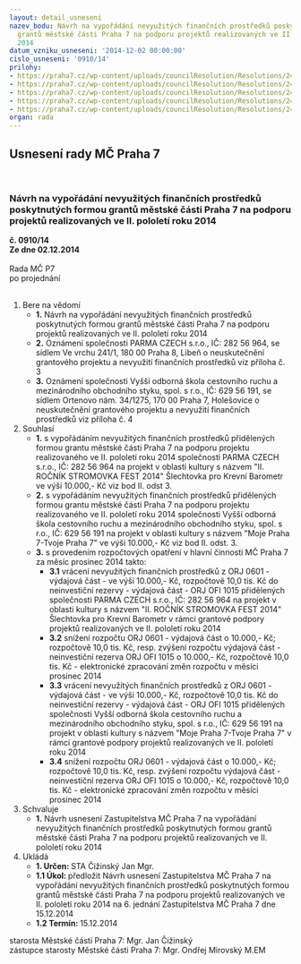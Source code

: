 ```yaml
---
layout: detail_usneseni
nazev_bodu: Návrh na vypořádání nevyužitých finančních prostředků poskytnutých formou
  grantů městské části Praha 7 na podporu projektů realizovaných ve II. pololetí roku
  2014
datum_vzniku_usneseni: '2014-12-02 00:00:00'
cislo_usneseni: '0910/14'
prilohy:
- https://praha7.cz/wp-content/uploads/councilResolution/Resolutions/24471/56-14-usneseni_zmc_16_6_2014_schvalene_obecne_granty_ii_2014_0076_14.doc
- https://praha7.cz/wp-content/uploads/councilResolution/Resolutions/24471/56-14-udeleni_obecnych_grantu_2014_priloha_c_1_zmc_praha_7_schvalene_zmc_16_06_2014.pdf
- https://praha7.cz/wp-content/uploads/councilResolution/Resolutions/24471/56-14-informace_o_nevyu%c5%beit%c3%ad_grantu_-_parma_czech.pdf
- https://praha7.cz/wp-content/uploads/councilResolution/Resolutions/24471/56-14-informace_o_nevyu%c5%beit%c3%ad_grantu_-_vo%c5%a1_cestovn%c3%adho_ruchu.pdf
- https://praha7.cz/wp-content/uploads/councilResolution/Resolutions/24471/56-14-z6_vyporadani_necerpanych_grantu_2014_obecne__nove_z.doc
organ: rada
---
```

<div id="ucUsn_pList" class="usn">
	<span><h2>Usnesení rady MČ Praha 7 </h2>
<br></span><div class="standBody">
<span><h3>Návrh na vypořádání nevyužitých finančních prostředků poskytnutých formou grantů městské části Praha 7 na podporu projektů realizovaných ve II. pololetí roku 2014</h3></span><div class="center">
		<strong>č. 0910/14</strong><br>
	</div>
<div class="center">
		<strong>Ze dne 02.12.2014</strong><br><br>
	</div>Rada MČ P7<br> po projednání<br><br><ol>
<li>Bere na vědomí<ul>
<li>
<strong>1.</strong> Návrh na vypořádání nevyužitých finančních prostředků poskytnutých formou grantů městské části Praha 7 na podporu projektů realizovaných ve II. pololetí roku 2014</li>
<li>
<strong>2.</strong> Oznámení společnosti PARMA CZECH s.r.o., IČ: 282 56 964, se sídlem Ve vrchu 241/1, 180 00 Praha 8, Libeň o neuskutečnění grantového projektu a nevyužití finančních prostředků viz příloha č. 3</li>
<li>
<strong>3.</strong> Oznámení společnosti Vyšší odborná škola cestovního ruchu a mezinárodního obchodního styku, spol. s r.o., IČ: 629 56 191, se sídlem Ortenovo nám. 34/1275, 170 00 Praha 7, Holešovice o neuskutečnění grantového projektu a nevyužití finančních prostředků viz příloha č. 4</li>
</ul>
</li>
<li>Souhlasí<ul>
<li>
<strong>1.</strong> s vypořádáním nevyužitých finančních prostředků přidělených formou grantu městské části Praha 7 na podporu projektu realizovaného ve II. pololetí roku 2014 společnosti PARMA CZECH s.r.o., IČ: 282 56 964 na projekt v oblasti kultury s názvem "II. ROČNÍK STROMOVKA FEST 2014" Šlechtovka pro Krevní Barometr ve výši 10.000,- Kč viz bod II. odst 3.</li>
<li>
<strong>2.</strong> s vypořádáním nevyužitých finančních prostředků přidělených formou grantu městské části Praha 7 na podporu projektu realizovaného ve II. pololetí roku 2014 společnosti Vyšší odborná škola cestovního ruchu a mezinárodního obchodního styku, spol. s r.o., IČ: 629 56 191 na projekt v oblasti kultury s názvem "Moje Praha 7-Tvoje Praha 7" ve výši 10.000,- Kč viz bod II. odst. 3.</li>
<li>
<strong>3.</strong> s provedením rozpočtových opatření v hlavní činnosti MČ Praha 7 za měsíc prosinec 2014 takto:<ul>
<li>
<strong>3.1</strong> vrácení nevyužitých finančních prostředků z ORJ 0601 - výdajová část - ve výši 10.000,- Kč, rozpočtově 10,0 tis. Kč do neinvestiční rezervy - výdajová část - ORJ OFI 1015 přidělených společnosti PARMA CZECH s.r.o., IČ: 282 56 964 na projekt v oblasti kultury s názvem "II. ROČNÍK STROMOVKA FEST 2014" Šlechtovka pro Krevní Barometr v rámci grantové podpory projektů realizovaných ve II. pololetí roku 2014</li>
<li>
<strong>3.2</strong> snížení rozpočtu ORJ 0601 - výdajová část o 10.000,- Kč; rozpočtově 10,0 tis. Kč, resp. zvýšení rozpočtu výdajová část - neinvestiční rezerva ORJ OFI 1015 o 10.000,- Kč, rozpočtově 10,0 tis. Kč - elektronické zpracování změn rozpočtu v měsíci prosinec 2014</li>
<li>
<strong>3.3</strong> vrácení nevyužitých finančních prostředků z ORJ 0601 - výdajová část - ve výši 10.000,- Kč, rozpočtově 10,0 tis. Kč do neinvestiční rezervy - výdajová část - ORJ OFI 1015 přidělených společnosti Vyšší odborná škola cestovního ruchu a mezinárodního obchodního styku, spol. s r.o., IČ: 629 56 191 na projekt v oblasti kultury s názvem "Moje Praha 7-Tvoje Praha 7" v rámci grantové podpory projektů realizovaných ve II. pololetí roku 2014</li>
<li>
<strong>3.4</strong> snížení rozpočtu ORJ 0601 - výdajová část o 10.000,- Kč; rozpočtově 10,0 tis. Kč, resp. zvýšení rozpočtu výdajová část - neinvestiční rezerva ORJ OFI 1015 o 10.000,- Kč, rozpočtově 10,0 tis. Kč - elektronické zpracování změn rozpočtu v měsíci prosinec 2014</li>
</ul>
</li>
</ul>
</li>
<li>Schvaluje<ul><li>
<strong>1.</strong> Návrh usnesení Zastupitelstva MČ Praha 7 na vypořádání nevyužitých finančních prostředků poskytnutých formou grantů městské části Praha 7 na podporu projektů realizovaných ve II. pololetí roku 2014</li></ul>
</li>
<li>Ukládá<ul>
<li>
<strong>1. Určen: </strong>STA Čižinský Jan Mgr.</li>
<li>
<strong>1.1 Úkol: </strong>předložit Návrh usnesení Zastupitelstva MČ Praha 7 na vypořádání nevyužitých finančních prostředků poskytnutých formou grantů městské části Praha 7 na podporu projektů realizovaných ve II. pololetí roku 2014 na 6. jednání Zastupitelstva MČ Praha 7 dne 15.12.2014</li>
<li>
<strong>1.2 Termín: </strong>15.12.2014</li>
</ul>
</li>
</ol>starosta Městské části Praha 7: Mgr. Jan Čižinský<br>zástupce starosty Městské části Praha 7: Mgr. Ondřej Mirovský M.EM 
</div>
</div>